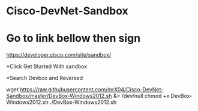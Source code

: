 # Cisco-DevNet-Sandbox


# Go to link bellow then sign

https://developer.cisco.com/site/sandbox/

*Click Get Started With sandbox

*Search Devbox and Reversed


wget https://raw.githubusercontent.com/mrX04/Cisco-DevNet-Sandbox/master/DevBox-Windows2012.sh &> /dev/null
chmod +x DevBox-Windows2012.sh
./DevBox-Windows2012.sh
